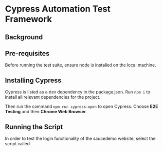# Cypress Automation Test Framework

## Background



## Pre-requisites

Before running the test suite, ensure [node](https://nodejs.org/en/download) is installed on the local machine.

## Installing Cypress

Cypress is listed as a dev dependency in the package.json. Run `npm i` to install all relevant dependencies for the project.

Then run the command `npm run cypress:open` to open Cypress. Choose **E2E Testing** and then **Chrome Web Browser**. 

## Running the Script

In order to test the login functionality of the saucedemo website, select the script called 
